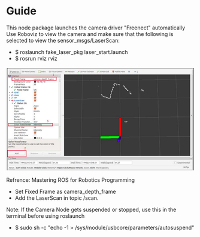 # Guide 
This node package launches the camera driver "Freenect" automatically
Use Roboviz to view the camera and make sure that the following is selected to view the sensor_msgs/LaserScan:

* $ roslaunch fake_laser_pkg laser_start.launch
* $ rosrun rviz rviz

![Image from Mastering ROS for Robotics Programming](https://github.com/aliaamohamedali/ROS-project/blob/master/photos/roslaser.png)

Refrence: Mastering ROS for Robotics Programming


* Set Fixed Frame as camera_depth_frame 
* Add the LaserScan in topic /scan.




Note: If the Camera Node gets suspended or stopped, use this in the terminal before using roslaunch
* $ sudo sh -c "echo -1 > /sys/module/usbcore/parameters/autosuspend"
